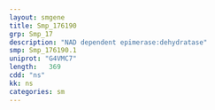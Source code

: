 ```yaml
---
layout: smgene
title: Smp_176190
grp: Smp_17
description: "NAD dependent epimerase:dehydratase"
smp: Smp_176190.1
uniprot: "G4VMC7"
length:   369
cdd: "ns"
kk: ns
categories: sm
---
```

